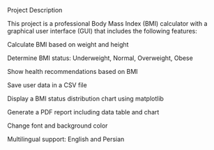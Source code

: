 Project Description

This project is a professional Body Mass Index (BMI) calculator with a graphical user interface (GUI) that includes the following features:

Calculate BMI based on weight and height

Determine BMI status: Underweight, Normal, Overweight, Obese

Show health recommendations based on BMI

Save user data in a CSV file

Display a BMI status distribution chart using matplotlib

Generate a PDF report including data table and chart

Change font and background color

Multilingual support: English and Persian
